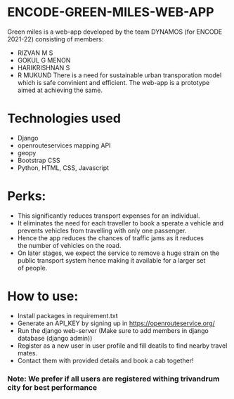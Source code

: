 # ENCODE-GREEN-MILES-WEB-APP

Green miles is a web-app developed by the team DYNAMOS (for ENCODE 2021-22) consisting of members:
* RIZVAN M S
* GOKUL G MENON
* HARIKRISHNAN S
* R MUKUND
There is a need for sustainable urban transporation model which is safe convinient and efficient. The web-app is a prototype aimed at achieving the same.

# Technologies used
* Django
* openrouteservices mapping API
* geopy
* Bootstrap CSS
* Python, HTML, CSS, Javascript

# Perks:
* This significantly reduces transport expenses for an individual.
* It eliminates the need for each traveller to book a sperate a vehicle and prevents vehicles from travelling with only one passenger.
* Hence the app reduces the chances of traffic jams as it reduces the number of vehicles on the road.
* On later stages, we expect the service to remove a huge strain on the public transport system hence making it available for a larger set of people.

# How to use:
* Install packages in requirement.txt
* Generate an API_KEY by signing up in https://openrouteservice.org/
* Run the django web-server (Make sure to add members in django database (django admin))
* Register as a new user in user profile and fill deatils to find nearby travel mates. 
* Contact them with provided details and book a cab together!


### Note: We prefer if all users are registered withing trivandrum city for best performance
